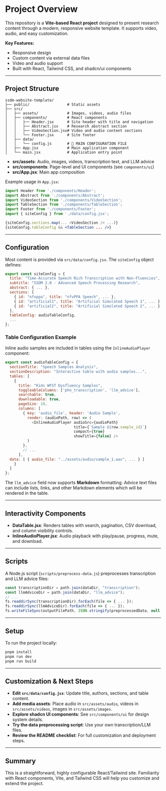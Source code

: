 # Project Overview

This repository is a **Vite-based React project** designed to present research content through a modern, responsive website template. It supports video, audio, and easy customization.

**Key Features:**
- Responsive design
- Custom content via external data files
- Video and audio support
- Built with React, Tailwind CSS, and shadcn/ui components

---

## Project Structure

```
ssdm-website-template/
├── public/                 # Static assets
├── src/
│   ├── assets/             # Images, videos, audio files
│   ├── components/         # React components
│   │   ├── Header.jsx      # Site header with title and navigation
│   │   ├── Abstract.jsx    # Research abstract section
│   │   ├── VideoSection.jsx# Video and audio content sections
│   │   └── Footer.jsx      # Site footer
│   ├── data/
│   │   └── config.js       # 🔧 MAIN CONFIGURATION FILE
│   ├── App.jsx             # Main application component
│   └── main.jsx            # Application entry point
```

- **src/assets**: Audio, images, videos, transcription text, and LLM advice
- **src/components**: Page-level and UI components (see `components/ui`)
- **src/App.jsx**: Main app composition

Example usage in `App.jsx`:
```jsx
import Header from './components/Header';
import Abstract from './components/Abstract';
import VideoSection from './components/VideoSection';
import TableSection from './components/TableSection';
import Footer from './components/Footer';
import { siteConfig } from './data/config.jsx';

{siteConfig.sections.map(... <VideoSection /> ...)}
{siteConfig.tableConfig && <TableSection ... />}
```

---

## Configuration

Most content is provided via `src/data/config.jsx`. The `siteConfig` object defines:

```js
export const siteConfig = {
  title: "Time-Accurate Speech Rich Transcription with Non-Fluencies",
  subtitle: "SSDM 2.0 - Advanced Speech Processing Research",
  abstract: { ... },
  sections: [
    { id: "nfvppa", title: "nfvPPA Speech", ... },
    { id: "artificial1", title: "Artificial Simulated Speech 1", ... },
    { id: "artificial2", title: "Artificial Simulated Speech 2", ... }
  ],
  tableConfig: audioTableConfig,
  ...
};
```

### Table Configuration Example

Inline audio samples are included in tables using the `InlineAudioPlayer` component:

```js
export const audioTableConfig = {
  sectionTitle: "Speech Samples Analysis",
  sectionDescription: "Interactive table with audio samples...",
  tables: [
    {
      title: "Kids WFST Dysfluency Samples",
      toggleableColumns: ['phn_transcription', 'llm_advice'],
      searchable: true,
      downloadable: true,
      pageSize: 10,
      columns: [
        { key: 'audio_file', header: 'Audio Sample',
          render: (audioPath, row) => (
            <InlineAudioPlayer audioSrc={audioPath}
                               title={`Sample ${row.sample_id}`}
                               compact={true}
                               showTitle={false} />
          )
        },
        // ...
      ],
  data: [ { audio_file: "../assets/audio/sample_1.wav", ... } ]
    }
  ]
};
```

The `llm_advice` field now supports **Markdown** formatting. Advice text files
can include lists, links, and other Markdown elements which will be rendered in
the table.

---

## Interactivity Components

- **DataTable.jsx**: Renders tables with search, pagination, CSV download, and column visibility controls.
- **InlineAudioPlayer.jsx**: Audio playback with play/pause, progress, mute, and download.

---

## Scripts

A Node.js script (`scripts/preprocess-data.js`) preprocesses transcription and LLM advice files:

```js
const transcriptionDir = path.join(dataDir, "transcription");
const llmAdviceDir = path.join(dataDir, "llm_advice");
// ...
fs.readdirSync(transcriptionDir).forEach(file => { ... });
fs.readdirSync(llmAdviceDir).forEach(file => { ... });
fs.writeFileSync(outputFilePath, JSON.stringify(preprocessedData, null, 2), "utf8");
```

---

## Setup

To run the project locally:

```sh
pnpm install
pnpm run dev
pnpm run build
```

---

## Customization & Next Steps

- **Edit `src/data/config.jsx`**: Update title, authors, sections, and table content.
- **Add media assets**: Place audio in `src/assets/audio`, videos in `src/assets/videos`, images in `src/assets/images`.
- **Explore shadcn UI components**: See `src/components/ui` for design system details.
- **Try the data preprocessing script**: Use your own transcription/LLM files.
- **Review the README checklist**: For full customization and deployment steps.

---

## Summary

This is a straightforward, highly configurable React/Tailwind site. Familiarity with React components, Vite, and Tailwind CSS will help you customize and extend the project.